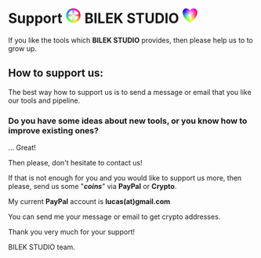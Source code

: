 # Support ![](images/logo_small.png) BILEK STUDIO ![](images/heart_support.png)


If you like the tools which **BILEK STUDIO** provides, then please help us to to grow up.

## How to support us:

The best way how to support us is to send a message or email that you like our tools and pipeline.

### Do you have some ideas about new tools, or you know how to improve existing ones?

... Great!

Then please, don't hesitate to contact us!

If that is not enough for you and you would like to support us more, then please, send us some "_**coins**_" via **PayPal** or **Crypto**.

My current **PayPal** account is **lucas(at)gmail.com**

You can send me your message or email to get crypto addresses.

Thank you very much for your support!

BILEK STUDIO team.

